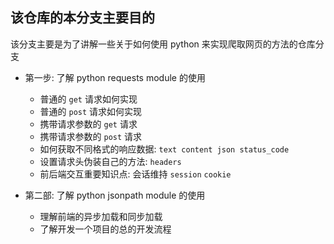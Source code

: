 ## 该仓库的本分支主要目的
该分支主要是为了讲解一些关于如何使用 python 来实现爬取网页的方法的仓库分支

* 第一步: 了解 python requests module 的使用
  * 普通的 `get` 请求如何实现
  * 普通的 `post` 请求如何实现
  * 携带请求参数的 `get` 请求
  * 携带请求参数的 `post` 请求
  * 如何获取不同格式的响应数据: `text content json status_code`
  * 设置请求头伪装自己的方法: `headers`
  * 前后端交互重要知识点: 会话维持 `session` `cookie`


* 第二部: 了解 python jsonpath module 的使用
  * 理解前端的异步加载和同步加载
  * 了解开发一个项目的总的开发流程